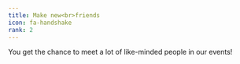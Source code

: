 ```yaml
---
title: Make new<br>friends
icon: fa-handshake
rank: 2
---
```


You get the chance to meet a lot of like-minded people in our events!
